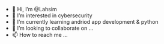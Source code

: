 - 👋 Hi, I’m @Lahsim
- 👀 I’m interested in cybersecurity 
- 🌱 I’m currently learning andriod app development & python
- 💞️ I’m looking to collaborate on ...
- 📫 How to reach me ...

<!---
Lahsim/Lahsim is a ✨ special ✨ repository because its `README.md` (this file) appears on your GitHub profile.
You can click the Preview link to take a look at your changes.
--->
